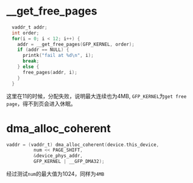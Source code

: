 # __get_free_pages
```c
  vaddr_t addr;
  int order;
  for(i = 0; i < 12; i++) {
    addr = __get_free_pages(GFP_KERNEL, order);
    if (addr == NULL) {
      printk("fail at %d\n", i);
      break;
    } else {
      free_pages(addr, i);
    }
  }
```
  这里在11的时候，分配失败，说明最大连续也为4MB, `GFP_KERNEL`为`get free page`，得不到页会进入休眠。
  
# dma_alloc_coherent
```c
vaddr = (vaddr_t) dma_alloc_coherent(device.this_device,
          num << PAGE_SHIFT,
          &device_phys_addr,
          GFP_KERNEL | __GFP_DMA32);
```
  经过测试`num`的最大值为1024，同样为`4MB`
